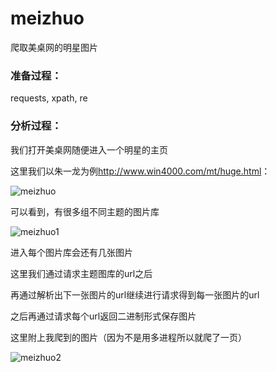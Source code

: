 # meizhuo
爬取美桌网的明星图片
### 准备过程：

requests, xpath, re

### 分析过程：

我们打开美桌网随便进入一个明星的主页

这里我们以朱一龙为例<http://www.win4000.com/mt/huge.html>：

![meizhuo](meizhuo.png)

可以看到，有很多组不同主题的图片库

![meizhuo1](meizhuo1.png)

进入每个图片库会还有几张图片

这里我们通过请求主题图库的url之后

再通过解析出下一张图片的url继续进行请求得到每一张图片的url

之后再通过请求每个url返回二进制形式保存图片

这里附上我爬到的图片（因为不是用多进程所以就爬了一页）

![meizhuo2](meizhuo2.png)
